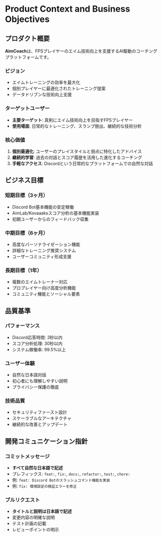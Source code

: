 # Product Context and Business Objectives

## プロダクト概要

**AimCoach**は、FPSプレイヤーのエイム技術向上を支援するAI駆動のコーチングプラットフォームです。

### ビジョン
- エイムトレーニングの効率を最大化
- 個別プレイヤーに最適化されたトレーニング提案
- データドリブンな技術向上支援

### ターゲットユーザー
- **主要ターゲット**: 真剣にエイム技術向上を目指すFPSプレイヤー
- **使用場面**: 日常的なトレーニング、スランプ脱出、継続的な技術分析

### 核心価値
1. **個別最適化**: ユーザーのプレイスタイルと弱点に特化したアドバイス
2. **継続的学習**: 過去の対話とスコア履歴を活用した進化するコーチング
3. **手軽なアクセス**: Discordという日常的なプラットフォームでの自然な対話

## ビジネス目標

### 短期目標（3ヶ月）
- Discord Bot基本機能の安定稼働
- AimLab/Kovaaaksスコア分析の基本機能実装
- 初期ユーザーからのフィードバック収集

### 中期目標（6ヶ月）
- 高度なパーソナライゼーション機能
- 詳細なトレーニング推奨システム
- ユーザーコミュニティ形成支援

### 長期目標（1年）
- 複数のエイムトレーナー対応
- プロプレイヤー向け高度分析機能
- コミュニティ機能とソーシャル要素

## 品質基準

### パフォーマンス
- Discord応答時間: 3秒以内
- スコア分析処理: 30秒以内
- システム稼働率: 99.5%以上

### ユーザー体験
- 自然な日本語対話
- 初心者にも理解しやすい説明
- プライバシー保護の徹底

### 技術品質
- セキュリティファースト設計
- スケーラブルなアーキテクチャ
- 継続的な改善とアップデート

## 開発コミュニケーション指針

### コミットメッセージ
- **すべて自然な日本語で記述**
- プレフィックス: `feat:`, `fix:`, `docs:`, `refactor:`, `test:`, `chore:`
- 例: `feat: Discord Botのスラッシュコマンド機能を実装`
- 例: `fix: 環境設定の検証エラーを修正`

### プルリクエスト
- **タイトルと説明は日本語で記述**
- 変更内容の明確な説明
- テスト計画の記載
- レビューポイントの明示
